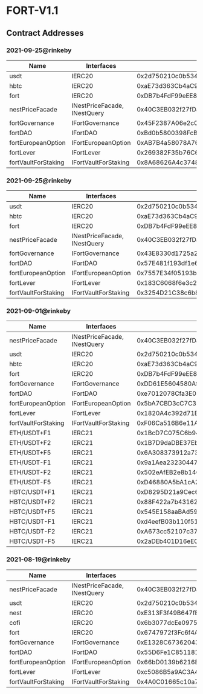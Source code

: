# FORT-V1.1

## Contract Addresses

### 2021-09-25@rinkeby
| Name | Interfaces | rinkeby |
| ---- | ---- | ---- |
| usdt | IERC20 | 0x2d750210c0b5343a0b79beff8F054C9add7d2411 |
| hbtc | IERC20 | 0xaE73d363Cb4aC97734E07e48B01D0a1FF5D1190B |
| fort | IERC20 | 0xDB7b4FdF99eEE8E4Cb8373630c923c51c1275382 |
| nestPriceFacade | INestPriceFacade, INestQuery | 0x40C3EB032f27fDa7AdcF1B753c75B84e27f26838 |
| fortGovernance | IFortGovernance | 0x45F2387A06e2c0659c5aA757c3421e26398c1c35 |
| fortDAO | IFortDAO | 0xBd0b5800398FcB35a11e45291B28E7f32c1D435D |
| fortEuropeanOption | IFortEuropeanOption | 0xAB7B4a58078A76CEBd3f9DeB7cf308C34AAb71F2 |
| fortLever | IFortLever | 0x269382F35b76C6d7C30980A9E835D7e6831e0D84 |
| fortVaultForStaking | IFortVaultForStaking | 0x8A68626A4c37481b4941f9a4137C94FDa41e9D91 |

### 2021-09-25@rinkeby
| Name | Interfaces | rinkeby |
| ---- | ---- | ---- |
| usdt | IERC20 | 0x2d750210c0b5343a0b79beff8F054C9add7d2411 |
| hbtc | IERC20 | 0xaE73d363Cb4aC97734E07e48B01D0a1FF5D1190B |
| fort | IERC20 | 0xDB7b4FdF99eEE8E4Cb8373630c923c51c1275382 |
| nestPriceFacade | INestPriceFacade, INestQuery | 0x40C3EB032f27fDa7AdcF1B753c75B84e27f26838 |
| fortGovernance | IFortGovernance | 0x43E8330d1725a2978122B49d41197e7Dc073cdf1 |
| fortDAO | IFortDAO | 0x57E481f193df1e69639171506b2c38136e53B7d1 |
| fortEuropeanOption | IFortEuropeanOption | 0x7557E34f05193b8Ee1edC1A4c0d4f8A158D1Ab61 |
| fortLever | IFortLever | 0x183C6068f6e3c25912f0D054e2cC34D11f217f50 |
| fortVaultForStaking | IFortVaultForStaking | 0x3254D21C38c6b8ea4A256A5B474622852F8B6d2A |

### 2021-09-01@rinkeby
| Name | Interfaces | rinkeby |
| ---- | ---- | ---- |
| nestPriceFacade | INestPriceFacade, INestQuery | 0x40C3EB032f27fDa7AdcF1B753c75B84e27f26838 |
| usdt | IERC20 | 0x2d750210c0b5343a0b79beff8F054C9add7d2411 |
| hbtc | IERC20 | 0xaE73d363Cb4aC97734E07e48B01D0a1FF5D1190B |
| fort | IERC20 | 0xDB7b4FdF99eEE8E4Cb8373630c923c51c1275382 |
| fortGovernance | IFortGovernance | 0xDD61E5604580AfeEe202d533eefE688091b8127e |
| fortDAO | IFortDAO | 0xe7012078Cfa3E083d3Fe7B79bA4d8913Be48362F |
| fortEuropeanOption | IFortEuropeanOption | 0x5bA7CBD3cC7C3ced0f94FC3CFd331260569E19Ca |
| fortLever | IFortLever | 0x1820A4c392d71B65C3C32c1a6E8d94A3FB785fae |
| fortVaultForStaking | IFortVaultForStaking | 0xF06Ca516B6e11AB7843FB0B1a7eECBf0e57B3B64 |
| ETH/USDT+F1 | IERC21 | 0x1BcD7C075C6b94ef4D6a1aEE4496828d61B5f5F1 |
| ETH/USDT+F2 | IERC21 | 0x1B7D9daDBE37Eb6dF32c8682Ee3090b630D24F3e |
| ETH/USDT+F5 | IERC21 | 0x6A308373912a73Fe17AB40637061A5eeeDD16975 |
| ETH/USDT-F1 | IERC21 | 0x9a1Aea23230447Da01E66Caa9D0D96c039805f89 |
| ETH/USDT-F2 | IERC21 | 0x502eAfEB2e8b14C22118e0F5a15427Edc4D3B2bB |
| ETH/USDT-F5 | IERC21 | 0xD46880A5bA1cA2167D71582d8f2D5acdB441aBD5 |
| HBTC/USDT+F1 | IERC21 | 0xD8295D21a9Cec684eC05BAbBECe5c3AAB30eC46D |
| HBTC/USDT+F2 | IERC21 | 0x88F422a7b43162BB106ce84D33f6252B838f7567 |
| HBTC/USDT+F5 | IERC21 | 0x545E158aaBAd59fd487eEf7edaA12c776868E83B |
| HBTC/USDT-F1 | IERC21 | 0xd4eefB03b110f51FD7E28D728CF24BCA067D77EC |
| HBTC/USDT-F2 | IERC21 | 0xA673cc52107c377F2701e7B5dC0aEffAc125a300 |
| HBTC/USDT-F5 | IERC21 | 0x2aDEb401D16eE0c102a6358Bb15570330Ac49075 |

### 2021-08-19@rinkeby
| Name | Interfaces | rinkeby |
| ---- | ---- | ---- |
| nestPriceFacade | INestPriceFacade, INestQuery | 0x40C3EB032f27fDa7AdcF1B753c75B84e27f26838 |
| usdt | IERC20 |  0x2d750210c0b5343a0b79beff8F054C9add7d2411 |
| nest | IERC20 |  0xE313F3f49B647fBEDDC5F2389Edb5c93CBf4EE25 |
| cofi | IERC20 |  0x6b3077dcEe0975017BDd1a7eA9E12d3D9F398695 |
| fort | IERC20 |  0x6747972f3Fc6f4A4fC9c8a1fF4C2899dc83c4DF7 |
| fortGovernance | IFortGovernance | 0xE1328C673620433e0c1847e5BfB698DbCED9688b |
| fortDAO | IFortDAO | 0x55D6Fe1C851181F5C1779Bf04822675Ae144b38F |
| fortEuropeanOption | IFortEuropeanOption | 0x66bD0139b6216B740820a54a71a2CDFf2070e76B |
| fortLever | IFortLever | 0xc5086B5a9AC3A4036416690E382AbD7808DC307c |
| fortVaultForStaking | IFortVaultForStaking | 0x4A0C01665c10a7635fB33BCC45198dfC2f31db0C |
